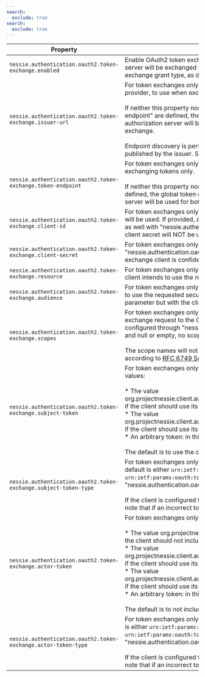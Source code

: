 ```yaml
---
search:
  exclude: true
search:
  exclude: true
---
```

<!--start-->

| Property | Description |
|----------|-------------|
| `nessie.authentication.oauth2.token-exchange.enabled` | Enable OAuth2 token exchange. If enabled, each access token obtained from the OAuth2 server  will be exchanged for a new token, using the token endpoint and the token exchange grant type,  as defined in [RFC 8693](https://datatracker.ietf.org/doc/html/rfc8693). |
| `nessie.authentication.oauth2.token-exchange.issuer-url` | For token exchanges only. The root URL of an alternate OpenID Connect identity issuer provider,  to use when exchanging tokens only.   <br><br>If neither this property nor "nessie.authentication.oauth2.token-exchange.token-endpoint" are  defined, the global token endpoint will be used. This means that the same authorization server  will be used for both the initial token request and the token exchange.   <br><br>Endpoint discovery is performed using the OpenID Connect Discovery metadata published by the  issuer. See [OpenID Connect  Discovery 1.0 ](https://openid.net/specs/openid-connect-discovery-1_0.html) for more information.  |
| `nessie.authentication.oauth2.token-exchange.token-endpoint` | For token exchanges only. The URL of an alternate OAuth2 token endpoint to use when exchanging  tokens only.   <br><br>If neither this property nor "nessie.authentication.oauth2.token-exchange.issuer-url" are  defined, the global token endpoint will be used. This means that the same authorization server  will be used for both the initial token request and the token exchange.  |
| `nessie.authentication.oauth2.token-exchange.client-id` | For token exchanges only. An alternate client ID to use. If not provided, the global client ID  will be used. If provided, and if the client is confidential, then its secret must be provided  as well with "nessie.authentication.oauth2.token-exchange.client-secret" – the global client  secret will NOT be used.  |
| `nessie.authentication.oauth2.token-exchange.client-secret` | For token exchanges only. The client secret to use, if "nessie.authentication.oauth2.token-exchange.client-id" is defined and the token exchange client is  confidential.  |
| `nessie.authentication.oauth2.token-exchange.resource` | For token exchanges only. A URI that indicates the target service or resource where the client  intends to use the requested security token. Optional.  |
| `nessie.authentication.oauth2.token-exchange.audience` | For token exchanges only. The logical name of the target service where the client intends to  use the requested security token. This serves a purpose similar to the resource parameter but  with the client providing a logical name for the target service.  |
| `nessie.authentication.oauth2.token-exchange.scopes` | For token exchanges only. Space-separated list of scopes to include in each token exchange  request to the OAuth2 server. Optional. If undefined, the global scopes configured through  "nessie.authentication.oauth2.client-scopes" will be used. If defined and null or empty, no  scopes will be used.   <br><br>The scope names will not be validated by the Nessie client; make sure they are valid  according to [RFC 6749  Section 3.3 ](https://datatracker.ietf.org/doc/html/rfc6749#section-3.3). |
| `nessie.authentication.oauth2.token-exchange.subject-token` | For token exchanges only. The subject token to exchange. This can take 3 kinds of values:   <br><br> * The value org.projectnessie.client.auth.oauth2.TokenExchangeConfig#CURRENT_ACCESS_TOKEN, if the        client should use its current access token;    <br> * The value org.projectnessie.client.auth.oauth2.TokenExchangeConfig#CURRENT_REFRESH_TOKEN, if the        client should use its current refresh token (if available);    <br> * An arbitrary token: in this case, the client will always use the static token provided        here.  <br><br>The default is to use the current access token.  |
| `nessie.authentication.oauth2.token-exchange.subject-token-type` | For token exchanges only. The type of the subject token. Must be a valid URN. The default is  either `urn:ietf:params:oauth:token-type:access_token` or `urn:ietf:params:oauth:token-type:refresh_token` , depending on the value of "nessie.authentication.oauth2.token-exchange.subject-token".   <br><br>If the client is configured to use its access or refresh token as the subject token, please  note that if an incorrect token type is provided here, the token exchange could fail.  |
| `nessie.authentication.oauth2.token-exchange.actor-token` | For token exchanges only. The actor token to exchange. This can take 4 kinds of values:   <br><br> * The value org.projectnessie.client.auth.oauth2.TokenExchangeConfig#NO_TOKEN, if        the client should not include any actor token in the exchange request;    <br> * The value org.projectnessie.client.auth.oauth2.TokenExchangeConfig#CURRENT_ACCESS_TOKEN, if the        client should use its current access token;    <br> * The value org.projectnessie.client.auth.oauth2.TokenExchangeConfig#CURRENT_REFRESH_TOKEN, if the        client should use its current refresh token (if available);    <br> * An arbitrary token: in this case, the client will always use the static token provided        here.  <br><br>The default is to not include any actor token.  |
| `nessie.authentication.oauth2.token-exchange.actor-token-type` | For token exchanges only. The type of the actor token. Must be a valid URN. The default is  either `urn:ietf:params:oauth:token-type:access_token` or `urn:ietf:params:oauth:token-type:refresh_token` , depending on the value of "nessie.authentication.oauth2.token-exchange.actor-token".   <br><br>If the client is configured to use its access or refresh token as the actor token, please  note that if an incorrect token type is provided here, the token exchange could fail.  |
